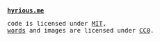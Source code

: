 <samp><b><a href="https://hyrious.me">hyrious.me</a></b></samp>

<p>
  <samp>code is licensed under <a href="LICENSE.txt">MIT</a>,</samp><br>
  <samp><a href="_src">words</a> and images are licensed under <a href="http://creativecommons.org/publicdomain/zero/1.0/">CC0</a>.</samp><br>
</p>
